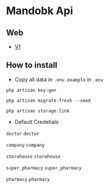# Mandobk Api

## Web

- [V1](https://documenter.getpostman.com/view/19177587/2s8ZDbXLjr)

## How to install

- Copy all data in `.env.example` in `.env`

```console
php artisan key:gen
```

```console
php artisan migrate:fresh --seed
```

```console
php artisan storage:link
```

- Default Credetials

`doctor` `doctor`

`company` `company`

`storehouse` `storehouse`

`super_pharmacy` `super_pharmacy`

`pharmacy` `pharmacy`
